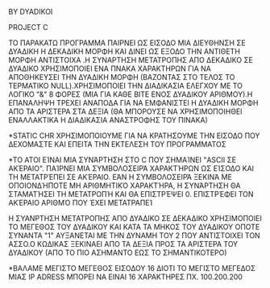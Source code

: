 BY DYADIKOI 

PROJECT C 

ΤΟ ΠΑΡΑΚΑΤΩ ΠΡΟΓΡΑΜΜΑ ΠΑΙΡΝΕΙ ΩΣ ΕΙΣΟΔΟ ΜΙΑ ΔΙΕΥΘΗΝΣΗ ΣΕ ΔΥΑΔΙΚH Η ΔΕΚΑΔΙΚΗ ΜΟΡΦΗ 
ΚΑΙ ΔΙΝΕΙ ΩΣ ΕΞΟΔΟ ΤΗΝ ΑΝΤΙΘΕΤΗ ΜΟΡΦΗ ΑΝΤΙΣΤΟΙΧΑ .Η ΣΥΝΑΡΤΗΣΗ ΜΕΤΑΤΡΟΠΗΣ ΑΠΟ ΔΕΚΑΔΙΚΟ ΣΕ ΔΥΑΔΙΚΟ ΧΡΗΣΙΜΟΠΟΙΕΙ ΕΝΑ ΠΝΑΚΑ ΧΑΡΑΚΤΗΡΩΝ 
ΓΙΑ ΝΑ ΑΠΟΘΗΚΕΥΣΕΙ ΤΗΝ ΔΥΑΔΙΚΗ ΜΟΡΦΗ (ΒΑΖΟΝΤΑΣ ΣΤΟ ΤΕΛΟΣ ΤΟ ΤΕΡΜΑΤΙΚΟ NULL).ΧΡΗΣΙΜΟΠΟΙΕΙ ΤΗΝ ΔΙΑΔΙΚΑΣΙΑ ΕΛΕΓΧΟΥ ΜΕ ΤΟ ΛΟΓΙΚΟ "&" 
8 ΦΟΡΕΣ (ΜΙΑ ΓΙΑ ΚΑΘΕ BΙΤΕ ΕΝΟΣ ΔΥΑΔΙΚΟΥ ΑΡΙΘΜΟΥ).Η ΕΠΑΝΑΛΗΨΗ ΤΡΕΧΕΙ ΑΝΑΠΟΔΑ ΓΙΑ ΝΑ ΕΜΦΑΝΙΣΤΕΙ Η ΔΥΑΔΙΚΗ ΜΟΡΦΗ ΑΠΟ ΤΑ ΑΡΙΣΤΕΡΑ ΣΤΑ 
ΔΕΞΙΑ (ΘΑ ΜΠΟΡΟΥΣΕ ΝΑ ΧΡΗΣΙΜΟΠΟΙΗΘΕΙ ΕΝΑΛΛΑΚΤΙΚΑ Η ΔΙΑΔΙΚΑΣΙΑ ΑΝΑΣΤΡΟΦΗΣ ΤΟΥ ΠΙΝΑΚΑ)

*STATIC CHR ΧΡΗΣΙΜΟΠΟΙΟΥΜΕ ΓΙΑ ΝΑ ΚΡΑΤΗΣΟΥΜΕ ΤΗΝ ΕΙΣΟΔΟ ΠΟΥ ΔΕΧΟΜΑΣΤΕ ΚΑΙ ΕΠΕΙΤΑ ΤΗΝ ΕΚΤΕΛΕΣΗ ΤΟΥ ΠΡΟΓΡΑΜΜΑΤΟΣ 

*ΤΟ ATOI ΕΊΝΑΙ ΜΙΑ ΣΥΝΆΡΤΗΣΗ ΣΤΟ C ΠΟΥ ΣΗΜΑΊΝΕΙ "ASCII ΣΕ ΑΚΈΡΑΙΟ". 
ΠΑΊΡΝΕΙ ΜΙΑ ΣΥΜΒΟΛΟΣΕΙΡΆ ΧΑΡΑΚΤΉΡΩΝ ΩΣ ΕΊΣΟΔΟ ΚΑΙ ΤΗ ΜΕΤΑΤΡΈΠΕΙ ΣΕ ΑΚΈΡΑΙΟ.
 ΕΆΝ Η ΣΥΜΒΟΛΟΣΕΙΡΆ ΞΕΚΙΝΆ ΜΕ ΟΠΟΙΟΝΔΉΠΟΤΕ ΜΗ ΑΡΙΘΜΗΤΙΚΌ ΧΑΡΑΚΤΉΡΑ,
 Η ΣΥΝΆΡΤΗΣΗ ΘΑ ΣΤΑΜΑΤΉΣΕΙ ΤΗ ΜΕΤΑΤΡΟΠΉ ΚΑΙ ΘΑ ΕΠΙΣΤΡΈΨΕΙ 0. ΕΠΙΣΤΡΈΦΕΙ ΤΟΝ ΑΚΈΡΑΙΟ ΑΡΙΘΜΌ ΠΟΥ ΈΧΕΙ ΜΕΤΑΤΡΑΠΕΊ

Η ΣΥΑΝΡΤΗΣΗ ΜΕΤΑΤΡΟΠΗΣ ΑΠΟ ΔΥΑΔΙΚΟ ΣΕ ΔΕΚΑΔΙΚΟ ΧΡΗΣΙΜΟΠΟΙΕΙ ΤΟ ΜΕΓΕΘΟΣ ΤΟΥ ΔΥΑΔΙΚΟΥ ΚΑΙ ΚΑΤΑ  ΤΑ ΜΗΚΟΣ ΤΟΥ ΔΥΑΔΙΚΟΥ ΟΠΟΤΕ 
ΣΥΝΑΝΤΑ "1" ΑΥΞΑΝΕΤΑΙ ΜΕ ΤΗΝ ΔΥΝΑΜΗ ΤΟΥ 2 ΠΟΥ ΑΝΤΙΣΤΟΙΧΕΙ ΤΟΝ  ΑΣΣΟ.Ο ΚΩΔΙΚΑΣ ΞΕΚΙΝΑΕΙ ΑΠΟ ΤΑ ΔΕΞΙΑ ΠΡΟΣ ΤΑ ΑΡΙΣΤΕΡΑ ΤΟΥ ΔΥΑΔΙΚΟΥ
(ΑΠΟ ΤΟ ΠΙΟ ΑΣΗΜΑΝΤΟ ΕΩΣ ΤΟ ΣΗΜΑΝΤΙΚΟΤΕΡΟ) 







*ΒΑΛΑΜΕ ΜΕΓΙΣΤΟ ΜΕΓΕΘΟΣ ΕΙΣΟΔΟΥ 16 ΔΙΟΤΙ ΤΟ ΜΕΓΙΣΤΟ ΜΕΓΕΔΟΣ ΜΙΑΣ IP ADRESS ΜΠΟΡΕΙ ΝΑ ΕΙΝΑΙ 16 ΧΑΡΑΚΤΗΡΕΣ ΠΧ. 100.200.200 
